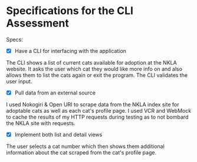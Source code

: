 # Specifications for the CLI Assessment

Specs:
- [X] Have a CLI for interfacing with the application

The CLI shows a list of current cats available for adoption at the NKLA website. It asks the user which cat they would like more info on and also allows them to list the cats again or exit the program. The CLI validates the user input.

- [X] Pull data from an external source

I used Nokogiri & Open URI to scrape data from the NKLA index site for adoptable cats as well as each cat's profile page. I used VCR and WebMock to cache the results of my HTTP requests during testing as to not bombard the NKLA site with requests.

- [X] Implement both list and detail views

The user selects a cat number which then shows them additional information about the cat scraped from the cat's profile page.
